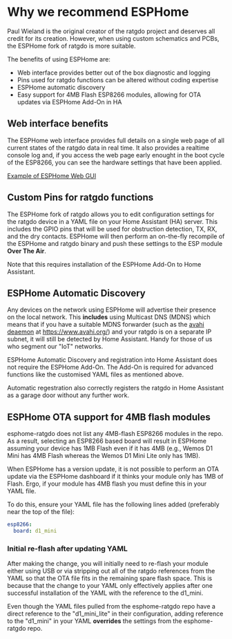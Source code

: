 # Why we recommend ESPHome
Paul Wieland is the original creator of the ratgdo project and deserves all credit for its creation. However, when using custom schematics and PCBs, the ESPHome fork of ratgdo is more suitable.

The benefits of using ESPHome are:
- Web interface provides better out of the box diagnostic and logging
- Pins used for ratgdo functions can be altered without coding expertise
- ESPHome automatic discovery
- Easy support for 4MB Flash ESP8266 modules, allowing for OTA updates via ESPHome Add-On in HA

## Web interface benefits
The ESPHome web interface provides full details on a single web page of all current states of the ratgdo data in real time.  It also provides a realtime console log and, if you access the web page early enought in the boot cycle of the ESP8266, you can see the hardware settings that have been applied.

[Example of ESPHome Web GUI](https://github.com/Kaldek/rat-ratgdo/blob/main/images/ESPHome%20Web%20Gui%20example.png)

## Custom Pins for ratgdo functions
The ESPHome fork of ratgdo allows you to edit configuration settings for the ratgdo device in a YAML file on your Home Assistant (HA) server.  This includes the GPIO pins that will be used for obstruction detection, TX, RX, and the dry contacts.  ESPHome will then perform an on-the-fly recompile of the ESPHome and ratgdo binary and push these settings to the ESP module **Over The Air**.

Note that this requires installation of the ESPHome Add-On to Home Assistant.

## ESPHome Automatic Discovery
Any devices on the network using ESPHome will advertise their presence on the local network.  This **includes** using Multicast DNS (MDNS) which means that if you have a suitable MDNS forwarder (such as the [avahi deaemon](https://www.avahi.org/) at https://www.avahi.org/) and your ratgdo is on a separate IP subnet, it will still be detected by Home Assistant.  Handy for those of us who segment our "IoT" networks.

ESPHome Automatic Discovery and registration into Home Assistant does not require the ESPHome Add-On.  The Add-On is required for advanced functions like the customised YAML files as mentioned above.

Automatic regestration also correctly registers the ratgdo in Home Assistant as a garage door without any further work.

## ESPHome OTA support for 4MB flash modules
esphome-ratgdo does not list any 4MB-flash ESP8266 modules in the repo.  As a result, selecting an ESP8266 based board will result in ESPHome assuming your device has 1MB Flash even if it has 4MB (e.g., Wemos D1 Mini has 4MB Flash whereas the Wemos D1 Mini Lite only has 1MB).

When ESPHome has a version update, it is not possible to perform an OTA update via the ESPHome dashboard if it thinks your module only has 1MB of Flash.  Ergo, if your module has 4MB flash you must define this in your YAML file.

To do this, ensure your YAML file has the following lines added (preferably near the top of the file):
```yaml
esp8266:
  board: d1_mini
```

### Initial re-flash after updating YAML
After making the change, you will initially need to re-flash your module either using USB or via stripping out all of the ratgdo references from the YAML so that the OTA file fits in the remaining spare flash space.  This is because that the change to your YAML only effectively applies after one successful installation of the YAML with the reference to the d1_mini.

Even though the YAML files pulled from the esphome-ratgdo repo have a direct reference to the "d1_mini_lite" in their configuration, adding reference to the "d1_mini" in your YAML **overrides** the settings from the esphome-ratgdo repo.
